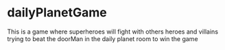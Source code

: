 # dailyPlanetGame
This is a game where superheroes will fight with others heroes and villains trying to beat the doorMan in the daily planet room to win the game
